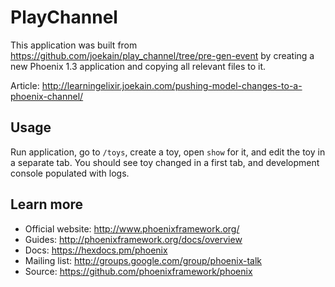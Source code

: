 # PlayChannel

This application was built from https://github.com/joekain/play_channel/tree/pre-gen-event by creating a new Phoenix 1.3 application
and copying all relevant files to it.

Article: http://learningelixir.joekain.com/pushing-model-changes-to-a-phoenix-channel/

## Usage

Run application, go to `/toys`, create a toy, open `show` for it, and edit the toy in a separate tab.
You should see toy changed in a first tab, and development console populated with logs.



## Learn more

  * Official website: http://www.phoenixframework.org/
  * Guides: http://phoenixframework.org/docs/overview
  * Docs: https://hexdocs.pm/phoenix
  * Mailing list: http://groups.google.com/group/phoenix-talk
  * Source: https://github.com/phoenixframework/phoenix
